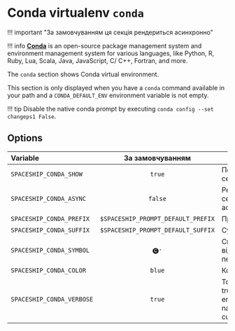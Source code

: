 # Conda virtualenv `conda`

!!! important "За замовчуванням ця секція рендериться асинхронно"

!!! info
    [**Conda**](https://conda.io) is an open-source package management system and environment management system for various languages, like Python, R, Ruby, Lua, Scala, Java, JavaScript, C/ C++, Fortran, and more.

The `conda` section shows Conda virtual environment.

This section is only displayed when you have a `conda` command available in your path and a `CONDA_DEFAULT_ENV` environment variable is not empty.

!!! tip
    Disable the native conda prompt by executing `conda config --set changeps1 False`.

## Options

| Variable                  |          За замовчуванням          | Пояснення                                                |
|:------------------------- |:----------------------------------:| -------------------------------------------------------- |
| `SPACESHIP_CONDA_SHOW`    |               `true`               | Показати секцію                                          |
| `SPACESHIP_CONDA_ASYNC`   |              `false`               | Рендерити секцію асинхронно                              |
| `SPACESHIP_CONDA_PREFIX`  | `$SPACESHIP_PROMPT_DEFAULT_PREFIX` | Префікс секції                                           |
| `SPACESHIP_CONDA_SUFFIX`  | `$SPACESHIP_PROMPT_DEFAULT_SUFFIX` | Суфікс секції                                            |
| `SPACESHIP_CONDA_SYMBOL`  |                `🅒·`                | Символ, що відображається перед секцією                  |
| `SPACESHIP_CONDA_COLOR`   |               `blue`               | Колір секції                                             |
| `SPACESHIP_CONDA_VERBOSE` |               `true`               | Toggle to truncate environment names under custom prefix |
